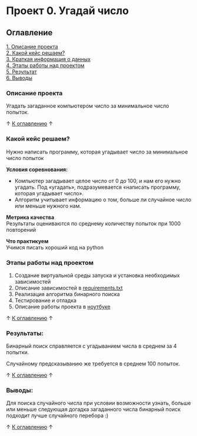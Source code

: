 # Проект 0. Угадай число

## Оглавление  
[1. Описание проекта](.README.md#Описание-проекта)  
[2. Какой кейс решаем?](.README.md#Какой-кейс-решаем)  
[3. Краткая информация о данных](.README.md#Краткая-информация-о-данных)  
[4. Этапы работы над проектом](.README.md#Этапы-работы-над-проектом)  
[5. Результат](.README.md#Результат)    
[6. Выводы](.README.md#Выводы) 

### Описание проекта    
Угадать загаданное компьютером число за минимальное число попыток.

&uarr; [К оглавлению](.README.md#Оглавление) &uarr;


### Какой кейс решаем?    
Нужно написать программу, которая угадывает число за минимальное число попыток

**Условия соревнования:**  
- Компьютер загадывает целое число от 0 до 100, и нам его нужно угадать. Под «угадать», подразумевается «написать программу, которая угадывает число».
- Алгоритм учитывает информацию о том, больше ли случайное число или меньше нужного нам.

**Метрика качества**     
Результаты оцениваются по среднему количеству попыток при 1000 повторений

**Что практикуем**     
Учимся писать хороший код на python

### Этапы работы над проектом  
1. Создание виртуальной среды запуска и установка необходимых зависимостей
1. Описание зависимостей в [requirements.txt](https://github.com/arseny-stoyalov/data_science_course/blob/main/project_0/requirements.txt)
1. Реализация алгоритма бинарного поиска
1. Тестирование и отладка
1. Описание работы проекта в [ноутбуке](https://github.com/arseny-stoyalov/data_science_course/blob/main/project_0/game.ipynb)

&uarr; [К оглавлению](.README.md#Оглавление) &uarr;

### Результаты:  
Бинарный поиск справляется с угадыванием числа в среднем за 4 попытки.

Случайному предсказыванию же требуется в среднем 100 попыток.

&uarr; [К оглавлению](.README.md#Оглавление) &uarr;

### Выводы:  
Для поиска случайного числа при условии возможности узнать, больше или меньше следующая догадка загаданного числа бинарный поиск подходит лучше случайного перебора :)

&uarr; [К оглавлению](.README.md#Оглавление) &uarr;